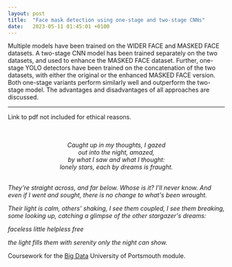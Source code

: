 ```yaml
---
layout: post
title:  "Face mask detection using one-stage and two-stage CNNs"
date:   2023-05-11 01:45:01 +0100
---
```


Multiple models have been trained on the WIDER FACE and MASKED FACE datasets. A two-stage CNN model has been
trained separately on the two datasets, and used to enhance the MASKED FACE dataset. Further, one-stage YOLO detectors have
been trained on the concatenation of the two datasets, with either the original or the enhanced MASKED FACE version. Both
one-stage variants perform similarly well and outperform the two-stage model. The advantages and disadvantages of all approaches
are discussed.

---

Link to pdf not included for ethical reasons. 

<p style="text-align: center; white-space: pre-line">
<i>
Caught up in my thoughts, I gazed   
out into the night, amazed,        
by what I saw and what I thought:
lonely stars, each by dreams is fraught.

They're straight across, and far below.
Whose is it? I'll never know.
And even if I went and sought,
there is no change to what's been wrought.

Their light is calm, others' shaking,
I see them coupled, I see them breaking,
some looking up, catching a glimpse
of the other stargazer's dreams:

faceless
little
helpless
free

the light fills them with serenity
only the night can show.
</i>


</p>


Coursework for the [Big Data](https://course-module-catalog.port.ac.uk/#/moduleDetail/M26485/2022%2F23)
University of Portsmouth module.
